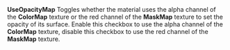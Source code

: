 <tr>
<td><strong>UseOpacityMap</strong></td>
<td>Toggles whether the material uses the alpha channel of the <strong>ColorMap</strong> texture or the red channel of the <strong>MaskMap</strong> texture to set the opacity of its surface. Enable this checkbox to use the alpha channel of the <strong>ColorMap</strong> texture, disable this checkbox to use the red channel of the <strong>MaskMap</strong> texture.</td>
</tr>

